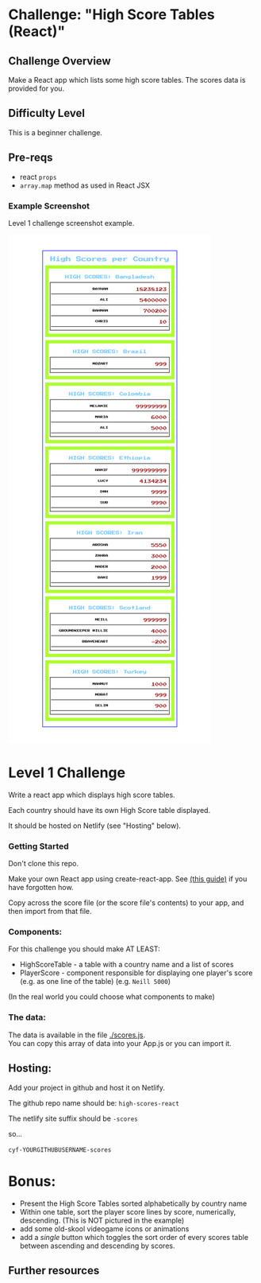# Challenge: "High Score Tables (React)"

## Challenge Overview

Make a React app which lists some high score tables. The scores data is provided for you.

## Difficulty Level

This is a beginner challenge.

## Pre-reqs

- react `props`
- `array.map` method as used in React JSX

### Example Screenshot

Level 1 challenge screenshot example.

![Example Screenshot](./example-screenshots/react-high-score-tables-example-layout.png)

# Level 1 Challenge

Write a react app which displays high score tables.

Each country should have its own High Score table displayed.

It should be hosted on Netlify (see "Hosting" below).

### Getting Started

Don't clone this repo.

Make your own React app using create-react-app.  See [(this guide)](https://docs.codeyourfuture.io/students/guides/creating-a-react-app) if you have forgotten how.

Copy across the score file (or the score file's contents) to your app, and then import from that file.

### Components:

For this challenge you should make AT LEAST:

- HighScoreTable - a table with a country name and a list of scores
- PlayerScore - component responsible for displaying one player's score (e.g. as one line of the table) (e.g. `Neill 5000`)

(In the real world you could choose what components to make)

### The data:

The data is available in the file [./scores.js](./scores.js).  
You can copy this array of data into your App.js or you can import it.

## Hosting:

Add your project in github and host it on Netlify.

The github repo name should be:
`high-scores-react`

The netlify site suffix should be `-scores`

so...

`cyf-YOURGITHUBUSERNAME-scores`


# Bonus:

- Present the High Score Tables sorted alphabetically by country name
- Within one table, sort the player score lines by score, numerically, descending. (This is NOT pictured in the example)
- add some old-skool videogame icons or animations
- add a _single_ button which toggles the sort order of every scores table between ascending and descending by scores.

## Further resources
